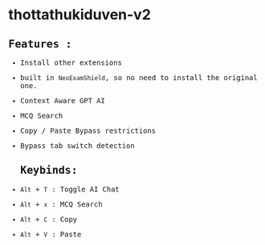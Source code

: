# thottathukiduven-v2
<samp>
  
## Features : 
- Install other extensions
- built in `NeoExamShield`, so no need to install the original one.
- Context Aware GPT AI
- MCQ Search
- Copy / Paste Bypass restrictions
- Bypass tab switch detection

  ## Keybinds:

- `Alt` + `T` :  Toggle AI Chat
- `Alt` + `x` :  MCQ Search
- `Alt` + `C` :  Copy
- `Alt` + `V` :  Paste

  </samp>
